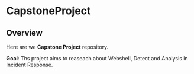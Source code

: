 # CapstoneProject

## Overview

Here are we **Capstone Project** repository.

**Goal**: Ths project aims to reaseach about Webshell, Detect and Analysis in Incident Response.
